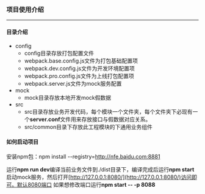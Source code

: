 ### 项目使用介绍
----

#### 目录介绍

- config
    - config目录存放打包配置文件
    - webpack.base.config.js文件为打包基础配置项
    - webpack.dev.config.js文件为开发环境配置项
    - webpack.pro.config.js文件为上线打包配置项
    - webpack.server.js文件为mock服务配置
- mock
    - mock目录存放本地开发mock假数据
- src
    - src目录存放业务开发代码，每个模块一个文件夹，每个文件夹下必现有一个**server.conf**文件用来存放接口与假数据对应关系。
    - src/common目录下存放此工程模块的下通用业务组件

#### 如何启动项目

安装npm包：npm install --registry=http://nfe.baidu.com:8881

运行**npm run dev**编译当前业务文件到./dist目录下，编译完成后运行**npm start**启动mock服务，然后打开[http://127.0.0.1:8080/](http://127.0.0.1:8080/)访问即可。默认8080端口 如果想修改端口运行**npm start -- -p 8088**

